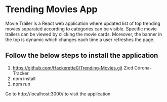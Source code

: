 # Trending Movies App

Movie Trailer is a React web application where updated list of top trending movies separated according to categories can be visible. Specific movie trailers can be viewed by clicking the movie cards. Moreover, the banner in the top is dynamic which changes each time a user refreshes the page.

## Follow the below steps to install the application

1. https://github.com/Hackerette0/Trending-Movies.git
   2)cd Corona-Tracker
2. npm install
3. npm run

Go to http://localhost:3000/ to visit the application
